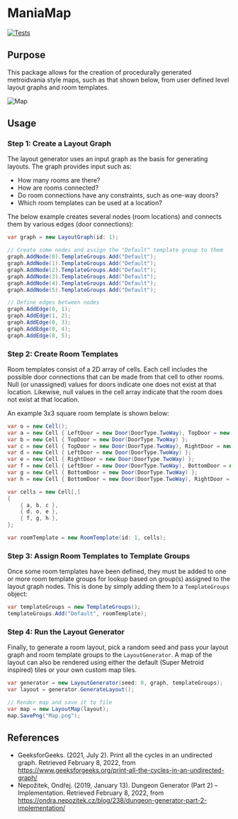 # ManiaMap

[![Tests](https://github.com/mpewsey/ManiaMap/actions/workflows/tests.yml/badge.svg?event=push)](https://github.com/mpewsey/ManiaMap/actions/workflows/tests.yml)

## Purpose

This package allows for the creation of procedurally generated metroidvania style maps, such as that shown below, from user defined level layout graphs and room templates.

![Map](https://user-images.githubusercontent.com/23442063/153345310-25def719-c5a7-43c5-95ca-9e2e09493e54.png)

## Usage

### Step 1: Create a Layout Graph 

The layout generator uses an input graph as the basis for generating layouts. The graph provides input such as:

* How many rooms are there?
* How are rooms connected?
* Do room connections have any constraints, such as one-way doors?
* Which room templates can be used at a location?

The below example creates several nodes (room locations) and connects them by various edges (door connections):

```LayoutGraph.cs
var graph = new LayoutGraph(id: 1);

// Create some nodes and assign the "Default" template group to them
graph.AddNode(0).TemplateGroups.Add("Default");
graph.AddNode(1).TemplateGroups.Add("Default");
graph.AddNode(2).TemplateGroups.Add("Default");
graph.AddNode(3).TemplateGroups.Add("Default");
graph.AddNode(4).TemplateGroups.Add("Default");
graph.AddNode(5).TemplateGroups.Add("Default");

// Define edges between nodes
graph.AddEdge(0, 1);
graph.AddEdge(1, 2);
graph.AddEdge(0, 3);
graph.AddEdge(0, 4);
graph.AddEdge(0, 5);
```

### Step 2: Create Room Templates

Room templates consist of a 2D array of cells. Each cell includes the possible door connections that can be made from that cell to other rooms. Null (or unassigned) values for doors indicate one does not exist at that location. Likewise, null values in the cell array indicate that the room does not exist at that location.

An example 3x3 square room template is shown below:

```RoomTemplate.cs
var o = new Cell();
var a = new Cell { LeftDoor = new Door(DoorType.TwoWay), TopDoor = new Door(DoorType.TwoWay) };
var b = new Cell { TopDoor = new Door(DoorType.TwoWay) };
var c = new Cell { TopDoor = new Door(DoorType.TwoWay), RightDoor = new Door(DoorType.TwoWay) };
var d = new Cell { LeftDoor = new Door(DoorType.TwoWay) };
var e = new Cell { RightDoor = new Door(DoorType.TwoWay) };
var f = new Cell { LeftDoor = new Door(DoorType.TwoWay), BottomDoor = new Door(DoorType.TwoWay) };
var g = new Cell { BottomDoor = new Door(DoorType.TwoWay) };
var h = new Cell { BottomDoor = new Door(DoorType.TwoWay), RightDoor = new Door(DoorType.TwoWay) };

var cells = new Cell[,]
{
    { a, b, c },
    { d, o, e },
    { f, g, h },
};

var roomTemplate = new RoomTemplate(id: 1, cells);
```

### Step 3: Assign Room Templates to Template Groups

Once some room templates have been defined, they must be added to one or more room template groups for lookup based on group(s) assigned to the layout graph nodes. This is done by simply adding them to a `TemplateGroups` object:

```TemplateGroups.cs
var templateGroups = new TemplateGroups();
templateGroups.Add("Default", roomTemplate);
```

### Step 4: Run the Layout Generator

Finally, to generate a room layout, pick a random seed and pass your layout graph and room template groups to the `LayoutGenerator`. A map of the layout can also be rendered using either the default (Super Metroid inspired) tiles or your own custom map tiles.

```LayoutGenerator.cs
var generator = new LayoutGenerator(seed: 0, graph, templateGroups);
var layout = generator.GenerateLayout();

// Render map and save it to file
var map = new LayoutMap(layout);
map.SavePng("Map.png");
```

## References

* GeeksforGeeks. (2021, July 2). Print all the cycles in an undirected graph. Retrieved February 8, 2022, from https://www.geeksforgeeks.org/print-all-the-cycles-in-an-undirected-graph/
* Nepožitek, Ondřej. (2019, January 13). Dungeon Generator (Part 2) – Implementation. Retrieved February 8, 2022, from https://ondra.nepozitek.cz/blog/238/dungeon-generator-part-2-implementation/
